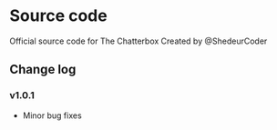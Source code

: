 # Source code
Official source code for The Chatterbox
Created by @ShedeurCoder
<br>
<h2>Change log</h2>
<h3>v1.0.1</h3>
<ul>
<li>Minor bug fixes</li>
</ul>
